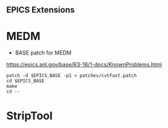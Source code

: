 EPICS Extensions
---

# MEDM
* BASE patch for MEDM

https://epics.anl.gov/base/R3-16/1-docs/KnownProblems.html
```
patch -d $EPICS_BASE -p1 < patches/cvtFast.patch
cd $EPICS_BASE
make
cd --

```

# StripTool
